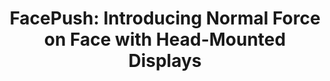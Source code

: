 ---
layout: page
title: "FacePush: Introducing Normal Force on Face with Head-Mounted Displays"
permalink: /projects/FacePush
---